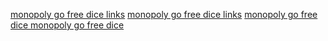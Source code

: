 
<a href='https://forum.woimortal.com/forum/community/discussions/344396-start-rolling-unlimited-dice-links-in-monopoly-go-aiewbesa22'>monopoly go free dice links</a>
<a href='https://forum.woimortal.com/forum/community/discussions/344397-start-rolling-unlimited-dice-links-in-monopoly-go-top2'>monopoly go free dice links</a>
<a href='https://forum.woimortal.com/forum/community/discussions/344398-today-update-~monopoly-go-free-dice-links-december-2024-noverify'>monopoly go free dice </a>
<a href='https://forum.woimortal.com/forum/community/discussions/344400-today-update-~monopoly-go-free-dice-links-december-2024-noverify'>monopoly go free dice </a>
